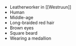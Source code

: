 - Leatherworker in [[Westruun]]
- Human
- Middle-age
- Long-braided red hair
- Brown eyes
- Square beard
- Wearing a medallion